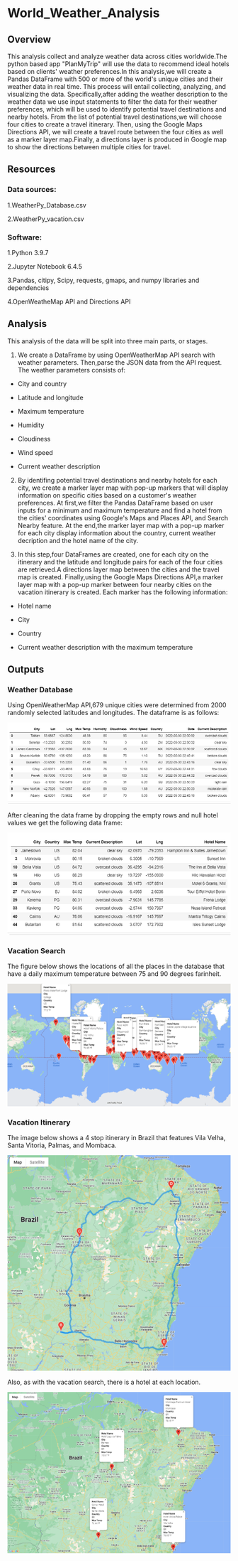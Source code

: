 # World_Weather_Analysis
## Overview
This analysis collect and analyze weather data across cities worldwide.The python based app "PlanMyTrip" will use the data to recommend ideal hotels based on clients' weather preferences.In this analysis,we will create a Pandas DataFrame with 500 or more of the world's unique cities and their weather data in real time. This process will entail collecting, analyzing, and visualizing the data.
Specifically,after adding the weather description to the weather data we use input statements to filter the data for their weather preferences, which will be used to identify potential travel destinations and nearby hotels. From the list of potential travel destinations,we will choose four cities to create a travel itinerary. Then, using the Google Maps Directions API, we will create a travel route between the four cities as well as a marker layer map.Finally, a directions layer is produced in Google map to show the directions between multiple cities for travel.

## Resources
### Data sources:

1.WeatherPy_Database.csv

2.WeatherPy_vacation.csv

### Software:

1.Python 3.9.7

2.Jupyter Notebook 6.4.5

3.Pandas, citipy, Scipy, requests, gmaps, and numpy libraries and dependencies

4.OpenWeatheMap API and Directions API

## Analysis

This analysis of the data will be split into three main parts, or stages.

1. We create a DataFrame by using OpenWeatherMap API search with weather parameters. Then,parse the JSON data from the API request. The weather parameters consists of:

 - City and country

 - Latitude and longitude

 - Maximum temperature

 - Humidity

 - Cloudiness

 - Wind speed

 - Current weather description

2. By identifing potential travel destinations and nearby hotels for each city, we create a marker layer map with pop-up markers that will display information on specific cities based on a customer's weather preferences. At first,we filter the Pandas DataFrame based on user inputs for a minimum and maximum temperature and find a hotel from the cities' coordinates using Google's Maps and Places API, and Search Nearby feature. At the end,the marker layer map with a pop-up marker for each city display information about the country, current weather decription and the hotel name of the city.

3. In this step,four DataFrames are created, one for each city on the itinerary and the latitude and longitude pairs for each of the four cities are retrieved.A directions layer map between the cities and the travel map is created. Finally,using the Google Maps Directions API,a marker layer map with a pop-up marker between four nearby cities on the vacation itinerary is created. Each marker has the following information:

  - Hotel name

  - City

  - Country

  - Current weather description with the maximum temperature

## Outputs

### Weather Database

Using OpenWeatherMap API,679 unique cities were determined from 2000 randomly selected latitudes and longitudes. The dataframe is as follows:

![](https://github.com/akthersr/World_Weather_Analysis/blob/main/Weather_Database/current%20weather.png)

After cleaning the data frame by dropping the empty rows and null hotel values we get the following data frame:

![](https://github.com/akthersr/World_Weather_Analysis/blob/main/Weather_Database/hotel%20name.png)

### Vacation Search

The figure below shows the locations of all the places in the database that have a daily maximum temperature between 75 and 90 degrees farinheit.

![](https://github.com/akthersr/World_Weather_Analysis/blob/main/Vacation_Search/WeatherPy_vacation_map.png)


### Vacation Itinerary

The image below shows a 4 stop itinerary in Brazil that features Vila Velha, Santa Vitoria, Palmas, and Mombaca.

![](https://github.com/akthersr/World_Weather_Analysis/blob/main/Vacation_Itinerary/WeatherPy_travel_map.png)


Also, as with the vacation search, there is a hotel at each location.

![](https://github.com/akthersr/World_Weather_Analysis/blob/main/Vacation_Itinerary/WeatherPy_travel_map_markers.png)











